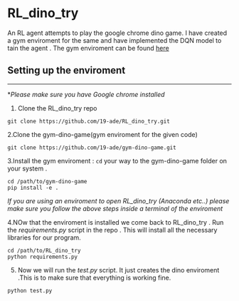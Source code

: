 # RL_dino_try
An RL agent attempts to play the google chrome dino game. I have created a gym enviroment for the same and have implemented the DQN model to tain the agent . The gym 
enviroment can be found [here](https://github.com/19-ade/gym-dino-game)


## Setting up the enviroment
------------------------------------------------------------------------
**Please make sure you have Google chrome installed*


1. Clone the RL_dino_try repo
```
git clone https://github.com/19-ade/RL_dino_try.git
```

2.Clone the gym-dino-game(gym enviroment for the given code)
```
git clone https://github.com/19-ade/gym-dino-game.git
```
3.Install the gym enviroment :
```cd``` your way to the gym-dino-game folder on your system . 
```
cd /path/to/gym-dino-game
pip install -e .

```

*If you are using an enviroment to open RL_dino_try (Anaconda etc..) please make sure you follow the above steps inside a terminal of the enviroment*

4.NOw that the enviroment is installed we come back to RL_dino_try . Run the *requirements.py* script in the repo . This will install all the necessary libraries 
for our program.
```
cd /path/to/RL_dino_try
python requirements.py

```

5. Now we will run the *test.py* script. It just creates the dino enviroment .This is to make sure that everything is working fine.

```
python test.py
```









